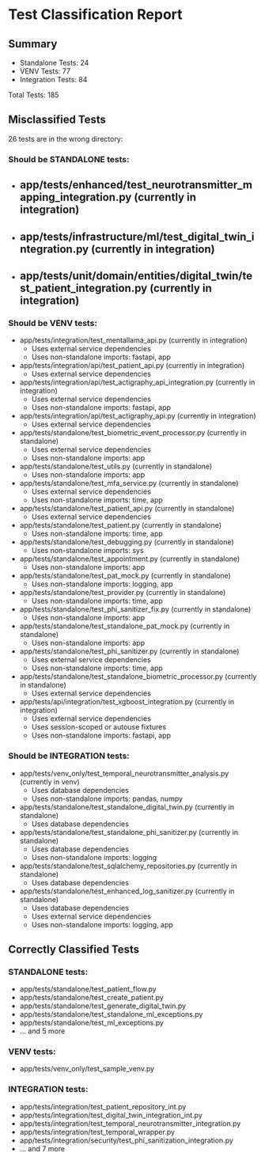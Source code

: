 # Test Classification Report

## Summary
- Standalone Tests: 24
- VENV Tests: 77
- Integration Tests: 84

Total Tests: 185

## Misclassified Tests

26 tests are in the wrong directory:

### Should be STANDALONE tests:
- app/tests/enhanced/test_neurotransmitter_mapping_integration.py (currently in integration)
   - 
- app/tests/infrastructure/ml/test_digital_twin_integration.py (currently in integration)
   - 
- app/tests/unit/domain/entities/digital_twin/test_patient_integration.py (currently in integration)
   - 

### Should be VENV tests:
- app/tests/integration/test_mentallama_api.py (currently in integration)
   - Uses external service dependencies
   - Uses non-standalone imports: fastapi, app
- app/tests/integration/api/test_patient_api.py (currently in integration)
   - Uses external service dependencies
- app/tests/integration/api/test_actigraphy_api_integration.py (currently in integration)
   - Uses external service dependencies
   - Uses non-standalone imports: fastapi, app
- app/tests/integration/api/test_actigraphy_api.py (currently in integration)
   - Uses external service dependencies
- app/tests/standalone/test_biometric_event_processor.py (currently in standalone)
   - Uses external service dependencies
   - Uses non-standalone imports: app
- app/tests/standalone/test_utils.py (currently in standalone)
   - Uses non-standalone imports: app
- app/tests/standalone/test_mfa_service.py (currently in standalone)
   - Uses external service dependencies
   - Uses non-standalone imports: time, app
- app/tests/standalone/test_patient_api.py (currently in standalone)
   - Uses external service dependencies
- app/tests/standalone/test_patient.py (currently in standalone)
   - Uses non-standalone imports: time, app
- app/tests/standalone/test_debugging.py (currently in standalone)
   - Uses non-standalone imports: sys
- app/tests/standalone/test_appointment.py (currently in standalone)
   - Uses non-standalone imports: app
- app/tests/standalone/test_pat_mock.py (currently in standalone)
   - Uses non-standalone imports: logging, app
- app/tests/standalone/test_provider.py (currently in standalone)
   - Uses non-standalone imports: time, app
- app/tests/standalone/test_phi_sanitizer_fix.py (currently in standalone)
   - Uses non-standalone imports: app
- app/tests/standalone/test_standalone_pat_mock.py (currently in standalone)
   - Uses non-standalone imports: app
- app/tests/standalone/test_phi_sanitizer.py (currently in standalone)
   - Uses external service dependencies
   - Uses non-standalone imports: time, app
- app/tests/standalone/test_standalone_biometric_processor.py (currently in standalone)
   - Uses external service dependencies
- app/tests/api/integration/test_xgboost_integration.py (currently in integration)
   - Uses external service dependencies
   - Uses session-scoped or autouse fixtures
   - Uses non-standalone imports: fastapi, app

### Should be INTEGRATION tests:
- app/tests/venv_only/test_temporal_neurotransmitter_analysis.py (currently in venv)
   - Uses database dependencies
   - Uses non-standalone imports: pandas, numpy
- app/tests/standalone/test_standalone_digital_twin.py (currently in standalone)
   - Uses database dependencies
- app/tests/standalone/test_standalone_phi_sanitizer.py (currently in standalone)
   - Uses database dependencies
   - Uses non-standalone imports: logging
- app/tests/standalone/test_sqlalchemy_repositories.py (currently in standalone)
   - Uses database dependencies
- app/tests/standalone/test_enhanced_log_sanitizer.py (currently in standalone)
   - Uses database dependencies
   - Uses external service dependencies
   - Uses non-standalone imports: logging, app

## Correctly Classified Tests

### STANDALONE tests:
- app/tests/standalone/test_patient_flow.py
- app/tests/standalone/test_create_patient.py
- app/tests/standalone/test_generate_digital_twin.py
- app/tests/standalone/test_standalone_ml_exceptions.py
- app/tests/standalone/test_ml_exceptions.py
- ... and 5 more

### VENV tests:
- app/tests/venv_only/test_sample_venv.py

### INTEGRATION tests:
- app/tests/integration/test_patient_repository_int.py
- app/tests/integration/test_digital_twin_integration_int.py
- app/tests/integration/test_temporal_neurotransmitter_integration.py
- app/tests/integration/test_temporal_wrapper.py
- app/tests/integration/security/test_phi_sanitization_integration.py
- ... and 7 more